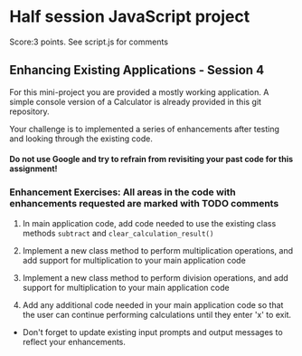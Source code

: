 # Half session JavaScript project

Score:3 points. See script.js for comments

## Enhancing Existing Applications - Session 4

For this mini-project you are provided a mostly working application. A simple console version of a Calculator is already provided in this git repository.

Your challenge is to implemented a series of enhancements after testing and looking through the existing code.

#### Do not use Google and try to refrain from revisiting your past code for this assignment!

### Enhancement Exercises: All areas in the code with enhancements requested are marked with TODO comments
1. In main application code, add code needed to use the existing class methods ```subtract``` and ```clear_calculation_result()``` 

2. Implement a new class method to perform multiplication operations, and add support for multiplication to your main application code
3. Implement a new class method to perform division operations, and add support for multiplication to your main application code

4. Add any additional code needed in your main application code so that the user can continue performing calculations until they enter 'x' to exit.

* Don't forget to update existing input prompts and output messages to reflect your enhancements. 

